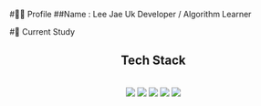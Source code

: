 #🙋‍♂️ Profile
##Name : Lee Jae Uk
Developer / Algorithm Learner


#📖 Current Study
<div align="center">
    <h2>Tech Stack</h2>
</div>
<br/>
<div align="center">
    <img src="https://img.shields.io/badge/Python-3776AB?style=flat-square&logo=Python&logoColor=white" />
    <img src="https://img.shields.io/badge/Python-3776AB?style=flat-square&logo=Python&logoColor=white" />
    <img src="https://img.shields.io/badge/Mysql-4479A1?style=flat-square&amp;logo=Mysql&amp;logoColor=white">
    <img src="https://img.shields.io/badge/C++-D24939?style=flat-square&logo=C++&logoColor=yellow" />
    <img src="https://img.shields.io/badge/Github-181717?style=flat-square&logo=github&logoColor=white"
    <img src="https://img.shields.io/badge/VSCode-1572B6?style=flat-square&logo=Visual Studio Code&logoColor=white" />
</div>
